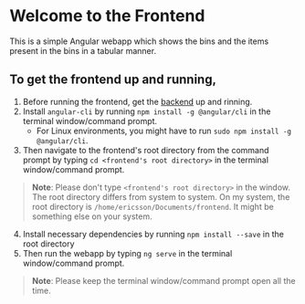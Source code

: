 # Welcome to the Frontend

This is a simple Angular webapp which shows the bins and the items present in the bins in a tabular manner.

## To get the frontend up and running,
1. Before running the frontend, get the [backend](https://github.com/prasadsawant5/tello-backend) up and rinning.
2. Install `angular-cli` by running `npm install -g @angular/cli` in the terminal window/command prompt.
   - For Linux environments, you might have to run `sudo npm install -g @angular/cli`.
3. Then navigate to the frontend's root directory from the command prompt by typing `cd <frontend's root directory>` in the terminal window/command prompt.
> __Note__: Please don't type `<frontend's root directory>` in the window. The root directory differs from system to system. On my system, the root directory is `/home/ericsson/Documents/frontend`. It might be something else on your system.
4. Install necessary dependencies by running `npm install --save` in the root directory
5. Then run the webapp by typing `ng serve` in the terminal window/command prompt.
> __Note__: Please keep the terminal window/command prompt open all the time.
